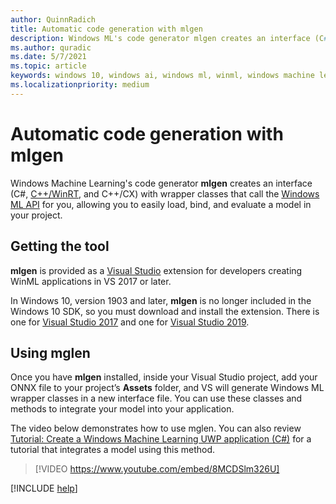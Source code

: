 ```yaml
---
author: QuinnRadich
title: Automatic code generation with mlgen
description: Windows ML's code generator mlgen creates an interface (C#, C++/WinRT, and C++/CX) that allows you to easily load, bind, and evaluate a model in your app.
ms.author: quradic
ms.date: 5/7/2021
ms.topic: article
keywords: windows 10, windows ai, windows ml, winml, windows machine learning
ms.localizationpriority: medium
---
```


# Automatic code generation with mlgen

Windows Machine Learning's code generator **mlgen** creates an interface (C#, [C++/WinRT](/windows/uwp/cpp-and-winrt-apis/), and C++/CX) with wrapper classes that call the [Windows ML API](/uwp/api/windows.ai.machinelearning) for you, allowing you to easily load, bind, and evaluate a model in your project.

## Getting the tool

**mlgen** is provided as a [Visual Studio](https://visualstudio.microsoft.com/downloads/) extension for developers creating WinML applications in VS 2017 or later.

In Windows 10, version 1903 and later, **mlgen** is no longer included in the Windows 10 SDK, so you must download and install the extension. There is one for [Visual Studio 2017](https://marketplace.visualstudio.com/items?itemName=WinML.mlgen) and one for [Visual Studio 2019](https://marketplace.visualstudio.com/items?itemName=WinML.mlgenv2).

## Using mglen

Once you have **mlgen** installed, inside your Visual Studio project, add your ONNX file to your project’s **Assets** folder, and VS will generate Windows ML wrapper classes in a new interface file. You can use these classes and methods to integrate your model into your application.

The video below demonstrates how to use mglen. You can also review [Tutorial: Create a Windows Machine Learning UWP application (C#)](get-started-uwp.md) for a tutorial that integrates a model using this method.

> [!VIDEO https://www.youtube.com/embed/8MCDSlm326U]

[!INCLUDE [help](../includes/get-help.md)]
